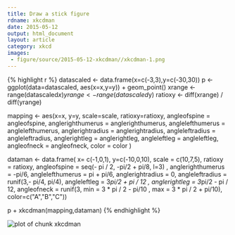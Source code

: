 ```yaml
---
title: Draw a stick figure
rdname: xkcdman
date: 2015-05-12
output: html_document
layout: article
category: xkcd
images:
 - figure/source/2015-05-12-xkcdman//xkcdman-1.png
---
```





{% highlight r %}
datascaled <- data.frame(x=c(-3,3),y=c(-30,30))
p <- ggplot(data=datascaled, aes(x=x,y=y)) + geom_point()
xrange <- range(datascaled$x)
yrange <- range(datascaled$y)
ratioxy <- diff(xrange) / diff(yrange)

mapping <- aes(x=x,
               y=y,
               scale=scale,
               ratioxy=ratioxy,
               angleofspine = angleofspine,
               anglerighthumerus = anglerighthumerus,
               anglelefthumerus = anglelefthumerus,
               anglerightradius = anglerightradius,
               angleleftradius = angleleftradius,
               anglerightleg =  anglerightleg,
               angleleftleg = angleleftleg,
               angleofneck = angleofneck,
               color = color )

dataman <- data.frame( x= c(-1,0,1), y=c(-10,0,10),
                  scale = c(10,7,5),
                  ratioxy = ratioxy,
                  angleofspine =  seq(- pi / 2, -pi/2 + pi/8, l=3) ,
                  anglerighthumerus = -pi/6,
                  anglelefthumerus = pi + pi/6,
                  anglerightradius = 0,
                  angleleftradius = runif(3,- pi/4, pi/4),
                  angleleftleg = 3*pi/2  + pi / 12 ,
                  anglerightleg = 3*pi/2  - pi / 12,
                  angleofneck = runif(3, min = 3 * pi / 2 - pi/10 , max = 3 * pi / 2 + pi/10),
                  color=c("A","B","C"))

p + xkcdman(mapping,dataman)
{% endhighlight %}

![plot of chunk xkcdman](/allYourFigureAreBelongToUs/figure/source/2015-05-12-xkcdman/xkcdman-1.png) 